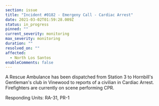 ```yaml
---
section: issue
title: "Incident #0182 - Emergeny Call - Cardiac Arrest"
date: 2021-03-02T01:59:28.009Z
status: in_progress
pinned: ""
current_severity: monitoring
max_severity: monitoring
duration: ""
resolved_on: ""
affected:
  - North Los Santos
enableComments: false
---
```

A Rescue Ambulance has been dispatched from Station 3 to Hornbill's Gentleman's club in Vinewood to reports of a civilian in Cardiac Arrest. Firefighters are currently on scene performing CPR.

Responding Units: RA-31, PR-1